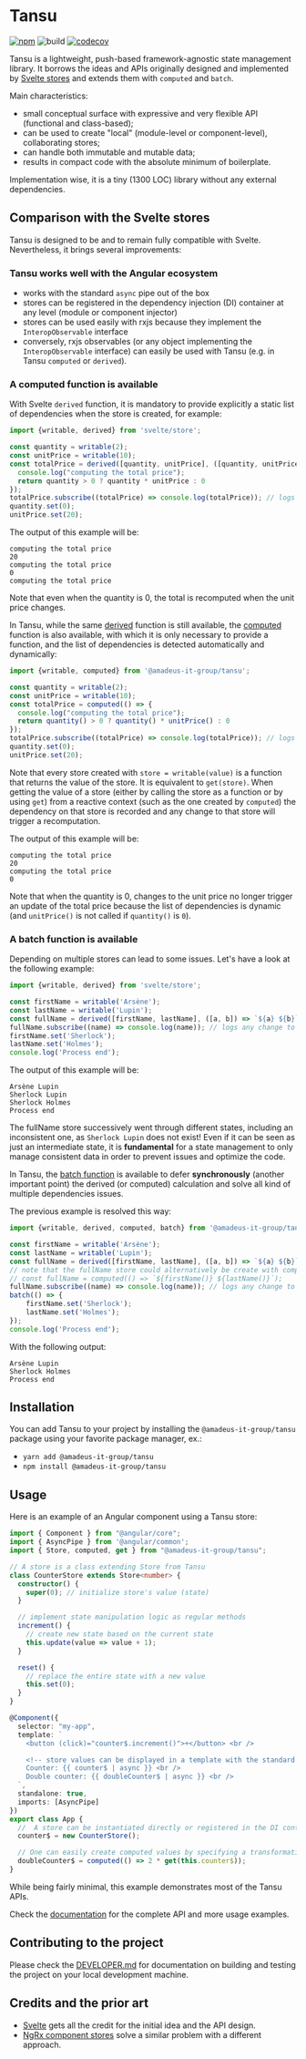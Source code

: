 # Tansu

[![npm](https://img.shields.io/npm/v/@amadeus-it-group/tansu)](https://www.npmjs.com/package/@amadeus-it-group/tansu)
![build](https://github.com/AmadeusITGroup/tansu/workflows/ci/badge.svg)
[![codecov](https://codecov.io/gh/AmadeusITGroup/tansu/branch/master/graph/badge.svg)](https://codecov.io/gh/AmadeusITGroup/tansu)

Tansu is a lightweight, push-based framework-agnostic state management library.
It borrows the ideas and APIs originally designed and implemented by [Svelte stores](https://github.com/sveltejs/rfcs/blob/master/text/0002-reactive-stores.md)
and extends them with `computed` and `batch`.

Main characteristics:

* small conceptual surface with expressive and very flexible API (functional and class-based);
* can be used to create "local" (module-level or component-level), collaborating stores;
* can handle both immutable and mutable data;
* results in compact code with the absolute minimum of boilerplate.

Implementation wise, it is a tiny (1300 LOC) library without any external dependencies.

## Comparison with the Svelte stores

Tansu is designed to be and to remain fully compatible with Svelte. Nevertheless, it brings several improvements:

### Tansu works well with the Angular ecosystem

* works with the standard `async` pipe out of the box
* stores can be registered in the dependency injection (DI) container at any level (module or component injector)
* stores can be used easily with rxjs because they implement the `InteropObservable` interface
* conversely, rxjs observables (or any object implementing the `InteropObservable` interface) can easily be used with Tansu (e.g. in Tansu `computed` or `derived`).

### A computed function is available

With Svelte `derived` function, it is mandatory to provide explicitly a static list of dependencies when the store is created, for example:

```typescript
import {writable, derived} from 'svelte/store';

const quantity = writable(2);
const unitPrice = writable(10);
const totalPrice = derived([quantity, unitPrice], ([quantity, unitPrice]) => {
  console.log("computing the total price");
  return quantity > 0 ? quantity * unitPrice : 0
});
totalPrice.subscribe((totalPrice) => console.log(totalPrice)); // logs any change to totalPrice
quantity.set(0);
unitPrice.set(20);
```

The output of this example will be:

```text
computing the total price
20
computing the total price
0
computing the total price
```

Note that even when the quantity is 0, the total is recomputed when the unit price changes.

In Tansu, while the same [derived](https://amadeusitgroup.github.io/tansu/tansu.derived.html) function is still available, the [computed](https://amadeusitgroup.github.io/tansu/tansu.computed.html) function is also available, with which it is only necessary to provide a function, and the list of dependencies is detected automatically and dynamically:

```typescript
import {writable, computed} from '@amadeus-it-group/tansu';

const quantity = writable(2);
const unitPrice = writable(10);
const totalPrice = computed(() => {
  console.log("computing the total price");
  return quantity() > 0 ? quantity() * unitPrice() : 0
});
totalPrice.subscribe((totalPrice) => console.log(totalPrice)); // logs any change to totalPrice
quantity.set(0);
unitPrice.set(20);
```

Note that every store created with `store = writable(value)` is a function that returns the value of the store. It is equivalent to `get(store)`.
When getting the value of a store (either by calling the store as a function or by using `get`) from a reactive context (such as the one created by `computed`) the dependency on that store is recorded and any change to that store will trigger a recomputation.

The output of this example will be:

```text
computing the total price
20
computing the total price
0
```

Note that when the quantity is 0, changes to the unit price no longer trigger an update of the total price because the list of dependencies is dynamic (and `unitPrice()` is not called if `quantity()` is `0`).

### A batch function is available

Depending on multiple stores can lead to some issues. Let's have a look at the following example:

```typescript
import {writable, derived} from 'svelte/store';

const firstName = writable('Arsène');
const lastName = writable('Lupin');
const fullName = derived([firstName, lastName], ([a, b]) => `${a} ${b}`);
fullName.subscribe((name) => console.log(name)); // logs any change to fullName
firstName.set('Sherlock');
lastName.set('Holmes');
console.log('Process end');
```

The output of this example will be:

```text
Arsène Lupin
Sherlock Lupin
Sherlock Holmes
Process end
```

The fullName store successively went through different states, including an inconsistent one, as `Sherlock Lupin` does not exist! Even if it can be seen as just an intermediate state, it is **fundamental** for a state management to only manage consistent data in order to prevent issues and optimize the code.

In Tansu, the [batch function](https://amadeusitgroup.github.io/tansu/tansu.batch.html) is available to defer **synchronously** (another important point) the derived (or computed) calculation and solve all kind of multiple dependencies issues.

The previous example is resolved this way:

```typescript
import {writable, derived, computed, batch} from '@amadeus-it-group/tansu';

const firstName = writable('Arsène');
const lastName = writable('Lupin');
const fullName = derived([firstName, lastName], ([a, b]) => `${a} ${b}`);
// note that the fullName store could alternatively be create with computed:
// const fullName = computed(() => `${firstName()} ${lastName()}`);
fullName.subscribe((name) => console.log(name)); // logs any change to fullName
batch(() => {
    firstName.set('Sherlock');
    lastName.set('Holmes');
});
console.log('Process end');
```

With the following output:

```text
Arsène Lupin
Sherlock Holmes
Process end
```

## Installation

You can add Tansu to your project by installing the `@amadeus-it-group/tansu` package using your favorite package manager, ex.:

* `yarn add @amadeus-it-group/tansu`
* `npm install @amadeus-it-group/tansu`

## Usage

Here is an example of an Angular component using a Tansu store:

```typescript
import { Component } from "@angular/core";
import { AsyncPipe } from '@angular/common';
import { Store, computed, get } from "@amadeus-it-group/tansu";

// A store is a class extending Store from Tansu
class CounterStore extends Store<number> {
  constructor() {
    super(0); // initialize store's value (state)
  }

  // implement state manipulation logic as regular methods
  increment() {
    // create new state based on the current state
    this.update(value => value + 1);
  }

  reset() {
    // replace the entire state with a new value
    this.set(0);
  }
}

@Component({
  selector: "my-app",
  template: `
    <button (click)="counter$.increment()">+</button> <br />

    <!-- store values can be displayed in a template with the standard async pipe -->
    Counter: {{ counter$ | async }} <br />
    Double counter: {{ doubleCounter$ | async }} <br />
  `,
  standalone: true,
  imports: [AsyncPipe]
})
export class App {
  //  A store can be instantiated directly or registered in the DI container
  counter$ = new CounterStore();

  // One can easily create computed values by specifying a transformation function
  doubleCounter$ = computed(() => 2 * get(this.counter$));
}
```

While being fairly minimal, this example demonstrates most of the Tansu APIs.

Check the [documentation](http://amadeusitgroup.github.io/tansu/) for the complete API and more usage examples.

## Contributing to the project

Please check the [DEVELOPER.md](DEVELOPER.md) for documentation on building and testing the project on your local development machine.

## Credits and the prior art

* [Svelte](https://github.com/sveltejs/rfcs/blob/master/text/0002-reactive-stores.md) gets all the credit for the initial idea and the API design.
* [NgRx component stores](https://hackmd.io/zLKrFIadTMS2T6zCYGyHew?view) solve a similar problem with a different approach.
